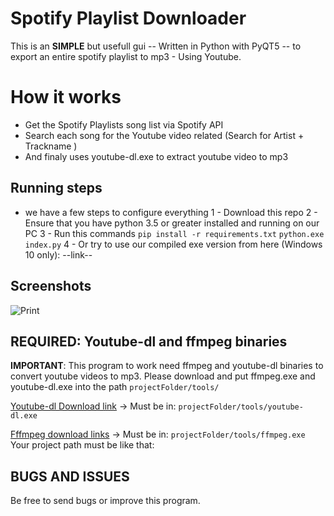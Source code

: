 # Spotify Playlist Downloader

This is an **SIMPLE** but usefull gui -- Written in Python with PyQT5 -- to export an entire spotify playlist to mp3 - Using Youtube.


# How it works

* Get the Spotify Playlists song list via Spotify API
* Search each song for the Youtube video related (Search for Artist + Trackname )
* And finaly uses youtube-dl.exe to extract youtube video to mp3

## Running steps

* we have a few steps to configure everything
1 - Download this repo
2 - Ensure that you have python 3.5 or greater installed and running on our PC
3 - Run this commands
	`pip install -r requirements.txt`
	`python.exe index.py`
4 - Or try to use our compiled exe version from here (Windows 10 only): 
	--link--
	
## Screenshots
![Print](https://image.ibb.co/kEbX79/print1.png)

## REQUIRED: Youtube-dl and ffmpeg binaries

**IMPORTANT**:
This program to work need ffmpeg and youtube-dl binaries to convert youtube videos to mp3.
Please download and put ffmpeg.exe and youtube-dl.exe into the path
`projectFolder/tools/`

[Youtube-dl Download link](https://rg3.github.io/youtube-dl/download.html) 
-> Must be in: `projectFolder/tools/youtube-dl.exe`

[Fffmpeg download links](https://ffmpeg.zeranoe.com/builds/)
-> Must be in: `projectFolder/tools/ffmpeg.exe`
Your project path must be like that:

## BUGS AND ISSUES
Be free to send bugs or improve this program.
